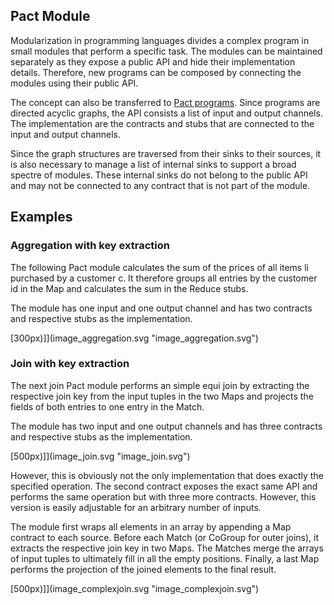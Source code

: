 Pact Module
-----------

Modularization in programming languages divides a complex program in
small modules that perform a specific task. The modules can be
maintained separately as they expose a public API and hide their
implementation details. Therefore, new programs can be composed by
connecting the modules using their public API.

The concept can also be transferred to [Pact
programs](writepactprogram "writepactprogram").
Since programs are directed acyclic graphs, the API consists a list of
input and output channels. The implementation are the contracts and
stubs that are connected to the input and output channels.

Since the graph structures are traversed from their sinks to their
sources, it is also necessary to manage a list of internal sinks to
support a broad spectre of modules. These internal sinks do not belong
to the public API and may not be connected to any contract that is not
part of the module.

Examples
--------

### Aggregation with key extraction

The following Pact module calculates the sum of the prices of all items
li purchased by a customer c. It therefore groups all entries by the
customer id in the Map and calculates the sum in the Reduce stubs.

The module has one input and one output channel and has two contracts
and respective stubs as the implementation.

[300px)]](image_aggregation.svg "image_aggregation.svg")

### Join with key extraction

The next join Pact module performs an simple equi join by extracting the
respective join key from the input tuples in the two Maps and projects
the fields of both entries to one entry in the Match.

The module has two input and one output channels and has three contracts
and respective stubs as the implementation.

[500px)]](image_join.svg "image_join.svg")

However, this is obviously not the only implementation that does exactly
the specified operation. The second contract exposes the exact same API
and performs the same operation but with three more contracts. However,
this version is easily adjustable for an arbitrary number of inputs.

The module first wraps all elements in an array by appending a Map
contract to each source. Before each Match (or CoGroup for outer joins),
it extracts the respective join key in two Maps. The Matches merge the
arrays of input tuples to ultimately fill in all the empty positions.
Finally, a last Map performs the projection of the joined elements to
the final result.

[500px)]](image_complexjoin.svg "image_complexjoin.svg")
